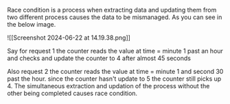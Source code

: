 Race condition is a process when extracting data and updating them from two different process causes the data to be mismanaged. As you can see in the below image. 


![[Screenshot 2024-06-22 at 14.19.38.png]]


Say for request 1 the counter reads the value at time = minute 1 past an hour and checks and update the counter to 4 after almost 45 seconds

Also request 2 the counter reads the value at time = minute 1 and second 30 past the hour.
since the counter hasn't update to 5 the counter still picks up 4. The simultaneous extraction and updation of the process without the other being completed causes race condition. 
